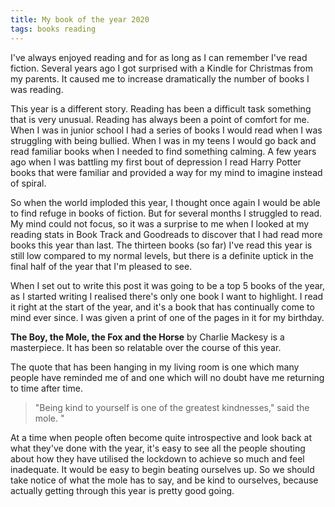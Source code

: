 ```yaml
---
title: My book of the year 2020
tags: books reading
---
```


I've always enjoyed reading and for as long as I can remember I've read fiction. Several years ago I got surprised with a Kindle for Christmas from my parents. It caused me to increase dramatically the number of books I was reading.

This year is a different story. Reading has been a difficult task something that is very unusual. Reading has always been a point of comfort for me. When I was in junior school I had a series of books I would read when I was struggling with being bullied. When I was in my teens I would go back and read familiar books when I needed to find something calming. A few years ago when I was battling my first bout of depression I read Harry Potter books that were familiar and provided a way for my mind to imagine instead of spiral.

So when the world imploded this year, I thought once again I would be able to find refuge in books of fiction. But for several months I struggled to read. My mind could not focus, so it was a surprise to me when I looked at my reading stats in Book Track and Goodreads to discover that I had read more books this year than last. The thirteen books (so far) I've read this year is still low compared to my normal levels, but there is a definite uptick in the final half of the year that I'm pleased to see.

When I set out to write this post it was going to be a top 5 books of the year, as I started writing I realised there's only one book I want to highlight. I read it right at the start of the year, and it's a book that has continually come to mind ever since. I was given a print of one of the pages in it for my birthday.

__The Boy, the Mole, the Fox and the Horse__ by Charlie Mackesy is a masterpiece. It has been so relatable over the course of this year.

The quote that has been hanging in my living room is one which many people have reminded me of and one which will no doubt have me returning to time after time.
> "Being kind to yourself is one of the greatest kindnesses," said the mole. "

At a time when people often become quite introspective and look back at what they've done with the year, it's easy to see all the people shouting about how they have utilised the lockdown to achieve so much and feel inadequate. It would be easy to begin beating ourselves up. So we should take notice of what the mole has to say, and be kind to ourselves, because actually getting through this year is pretty good going.
